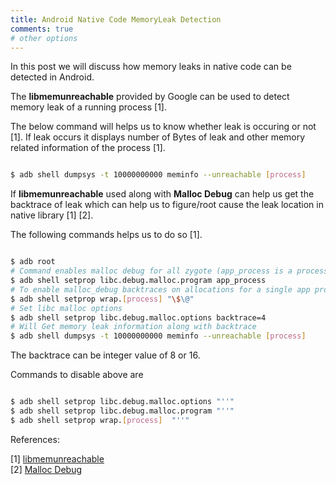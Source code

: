 ```yaml
---
title: Android Native Code MemoryLeak Detection
comments: true
# other options
---
```



In this post we will discuss how memory leaks in native code can be detected in Android.

The **libmemunreachable** provided by Google can be used to detect memory leak of a running process [1].

The below command will helps us to know whether leak is occuring or not [1]. If leak occurs it displays number of Bytes of leak and other memory related information of the process [1].


```sh

$ adb shell dumpsys -t 10000000000 meminfo --unreachable [process]

```

If **libmemunreachable** used along with **Malloc Debug** can help us get the backtrace of leak which can help us to figure/root cause the leak location in native library [1] [2].

The following commands helps us to do so [1].

```sh

$ adb root
# Command enables malloc debug for all zygote (app_process is a process which starts other process in Android) started process.
$ adb shell setprop libc.debug.malloc.program app_process
# To enable malloc_debug backtraces on allocations for a single app process
$ adb shell setprop wrap.[process] "\$\@"
# Set libc malloc options
$ adb shell setprop libc.debug.malloc.options backtrace=4
# Will Get memory leak information along with backtrace
$ adb shell dumpsys -t 10000000000 meminfo --unreachable [process]

```
The backtrace can be integer value of 8 or 16.

Commands to disable above are 

```sh

$ adb shell setprop libc.debug.malloc.options "''"
$ adb shell setprop libc.debug.malloc.program "''"
$ adb shell setprop wrap.[process]  "''"

```

References:

[1] [libmemunreachable](https://android.googlesource.com/platform/system/memory/libmemunreachable/+/master/README.md) <br>
[2] [Malloc Debug](https://android.googlesource.com/platform/bionic/+/master/libc/malloc_debug/README.md) <br>
